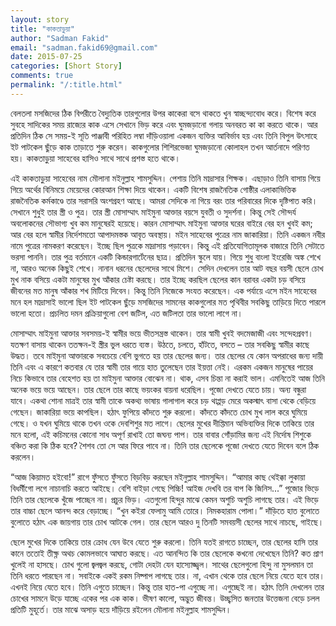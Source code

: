 ```yaml
---
layout: story
title: "কাকতাড়ুয়া"
author: "Sadman Fakid"
email: "sadman.fakid69@gmail.com"
date: 2015-07-25
categories: [Short Story]
comments: true
permalink: "/:title.html"
---
```


বেলতলা মসজিদের ঠিক বিপরীতে বৈদ্যুতিক তারগুলোর উপর কাকেরা বসে থাকতে খুন
স্বাচ্ছন্দ্যবোধ করে। বিশেষ করে সুবহে সাদিকের সময় রাজ্যের কাক এসে সেখানে
ভিড় করে এবং ঘুমজড়ানো গলায় অনবরত কা কা করতে থাকে। আর প্রতিদিন ঠিক সে
সময়-ই সূতি পাঞ্জাবী পরিহিত লম্বা দাঁড়িওয়ালা একজন ব্যক্তির আবির্ভাব হয়
এবং তিনি বিপুল উৎসাহে ইট পাটকেল ছুঁড়ে কাক তাড়াতে শুরু করেন। কাকগুলোর
শিশিরভেজা ঘুমজড়ানো কোলাহল তখন আর্তনাদে পরিণত হয়। কাকতাড়ুয়া সাহেবের
হাসিও সাথে সাথে প্রশস্ত হতে থাকে।

এই কাকতাড়ুয়া সাহেবের নাম মৌলানা মইনুল্লাহ শামসুদ্দিন। পেশায় তিনি
মাদ্রাসার শিক্ষক। এছাড়াও তিনি বাসায় গিয়ে গিয়ে অর্থের বিনিময়ে মেয়েদের
কোরআন শিক্ষা দিয়ে থাকেন। একটি বিশেষ রাজনৈতিক গোষ্ঠীর এলাকাভিত্তিক
রাজনৈতিক কর্মকাণ্ডে তার সরাসরি অংশগ্রহণ আছে। আমরা সেদিকে না গিয়ে বরং
তার পরিবারের দিকে দৃষ্টিপাত করি। সেখানে শুধুই তার স্ত্রী ও পুত্র। তার
স্ত্রী মোসাম্মাৎ মাইমুনা আক্তার বয়সে যুবতী ও সুদর্শনা। কিন্তু সেই
সৌন্দর্য অবলোকনের সৌভাগ্য খুব কম মানুষেরই হয়েছে। কারন মোসাম্মাৎ মাইমুনা
আক্তার ঘরের বাইরে বের হন খুবই কম; আর বের হলে স্বামীর নির্দেশমতো
আপাদমস্তক আবৃত অবস্থায়। মইন সাহেবের পুত্রের নাম জাকারিয়া। তিনি একজন
নবীর নামে পুত্রের নামকরণ করেছেন। ইচ্ছে ছিল পুত্রকে মাদ্রাসায় পড়াবেন।
কিন্তু এই প্রতিযোগিতামূলক বাজারে তিনি সেটাতে ভরসা পাননি। তার পুত্র
বর্তমানে একটি কিন্ডারগার্টেনের ছাত্র। প্রতিদিন স্কুলে যায়। গিয়ে শুধু
বাংলা ইংরেজি অঙ্ক শেখে না, আরও অনেক কিছুই শেখে। নানান ধরনের ছেলেদের
সাথে মিশে। সেদিন দেখলেন তার আট বছর বয়সী ছেলে চোখ মুখ নাক বসিয়ে একটা
মানুষের মুখ আঁকার চেষ্টা করছে। তার ইচ্ছে করছিল ছেলের কান বরাবর একটা চড়
বসিয়ে জীবনের মত মানুষ আঁকার শখ মিটিয়ে দিবেন। কিন্তু তিনি নিজেকে সংযত
করেছেন। এক পর্যায়ে এসে মইন সাহেবের মনে হল মাদ্রাসাই ভালো ছিল ইট পাটকেল
ছুঁড়ে মসজিদের সামনের কাকগুলোর মত পৃথিবীর সবকিছু তাড়িয়ে দিতে পারলে ভালো
হতো। প্রচলিত দমন প্রক্রিয়াগুলো বেশ জটিল, এত জটিলতা তার ভালো লাগে না।

মোসাম্মাৎ মাইমুনা আক্তার সবসময়-ই স্বামীর ভয়ে ভীতসন্ত্রস্ত থাকেন। তার
স্বামী খুবই বদমেজাজী এবং সন্দেহপ্রবণ। যতক্ষণ বাসায় থাকেন ততক্ষন-ই
স্ত্রীর ভুল ধরতে ব্যস্ত। উঠতে, চলতে, হাঁটতে, বসতে – তার সবকিছু স্বামীর
কাছে উদ্ধত। তবে মাইমুনা আক্তারকে সবচেয়ে বেশি ভুগতে হয় তার ছেলের জন্য।
তার ছেলের যে কোন অপরাধের জন্য দায়ী তিনি এবং এ কারণে কতবার যে তার স্বামী
তার গায়ে হাত তুলেছেন তার ইয়ত্তা নেই। এরকম একজন মানুষের পায়ের নিচে
কিভাবে তার বেহেশত হয় তা মাইমুনা আক্তার বোঝেন না। থাক, এসব চিন্তা না
করাই ভাল। এমনিতেই আজ তিনি অনেক ভয়ে ভয়ে আছেন। তার ছেলে তার কাছে ভয়ংকর
বায়না ধরেছিল। পূজো দেখতে যেতে চায়। অন্য বন্ধুরা যাবে। একথা শোনা
মাত্রই তার স্বামী তাকে অকথ্য ভাষায় গালাগাল করে চড় থাপ্পড় মেরে অকস্মাৎ
বাসা থেকে বেড়িয়ে গেছেন। জাকারিয়া ভয়ে কাপছিল। হঠাৎ ফুপিয়ে কাঁদতে শুরু
করলো। কাঁদতে কাঁদতে চোখ মুখ লাল করে ঘুমিয়ে গেছে। ও যখন ঘুমিয়ে থাকে তখন
ওকে দেবশিশুর মত লাগে। ছেলের মুখের দীপ্তিমান অভিব্যক্তির দিকে তাকিয়ে তার
মনে হলো, এই কচিমনের কোনো সাধ অপূর্ণ রাখাই তো জঘন্য পাপ। তার বাবার
গোঁড়ামির জন্য এই নির্দোষ শিশুকে বঞ্চিত করা কি ঠিক হবে? শৈশব তো সে আর
ফিরে পাবে না। তিনি তার ছেলেকে পূজো দেখতে যেতে দিবেন বলে ঠিক করলেন।

“আজ কিয়ামত হইবো!” রাগে ফুঁসতে ফুঁসতে বিড়বিড় করছেন মইনুল্লাহ শামসুদ্দিন।
“আমার কাছ থেইক্কা লুকায়া বিধর্মীগো লগে নাচানাচি করতে আইছে। বেশি বাইড়া
গেছে পিচ্চি! আইজ দেখবি তর বাপ কি জিনিস...” পূজোর ভিড়ে তিনি তার ছেলেকে
খুঁজে পাচ্ছেন না। প্রচুর ভিড়। এতগুলো হিন্দুর মাঝে কেমন অশুচি অশুচি
লাগছে তার। এই ভিড়ে তার বাচ্চা ছেলে আনন্দ করে বেড়াচ্ছে। “খুন কইরা
ফেলামু আমি তোরে। নিমকহারাম পোলা।” দাঁড়িতে হাত বুলোতে বুলোতে হঠাৎ এক
জায়গায় তার চোখ আটকে গেল। তার ছেলে আরও দু তিনটি সমবয়সী ছেলের সাথে নাচছে,
গাইছে।

ছেলে মুখের দিকে তাকিয়ে তার ক্রোধ যেন উবে যেতে শুরু করলো। তিনি যতই রাগতে
চাচ্ছেন, তার ছেলের হাসি তার কানে ততোই তীক্ষ্ণ অথচ কোমলভাবে আঘাত করছে।
এত আনন্দিত কি তার ছেলেকে কখনো দেখেছেন তিনি? কত প্রাণ খুলেই না হাসছে।
চোখ গুলো জ্বলজ্বল করছে, গোটা দেহটা যেন হাস্যোজ্জ্বল। সাথের ছেলেগুলো
হিন্দু না মুসলমান তা তিনি ধরতে পারছেন না। সবাইকে একই রকম নিষ্পাপ লাগছে
তার। না, এখান থেকে তার ছেলে নিয়ে যেতে হবে তার। এখনই নিয়ে যেতে হবে।
তিনি এগুতে চাচ্ছেন। কিন্তু তার হাত-পা এগুচ্ছে না। এগুচ্ছেই না। হঠাৎ
তিনি দেখলেন তার চোখের সামনে উড়ে যাচ্ছে একের পর এক কাক। ভীষণ কালো,
অদ্ভুত জীবন্ত। উচ্ছ্বসিত জনতার উত্তেজনা বেড়ে চলল প্রতিটি মুহূর্তে।
তার মাঝে অসাড় হয়ে দাঁড়িয়ে রইলেন মৌলানা মইনুল্লাহ শামসুদ্দিন।
